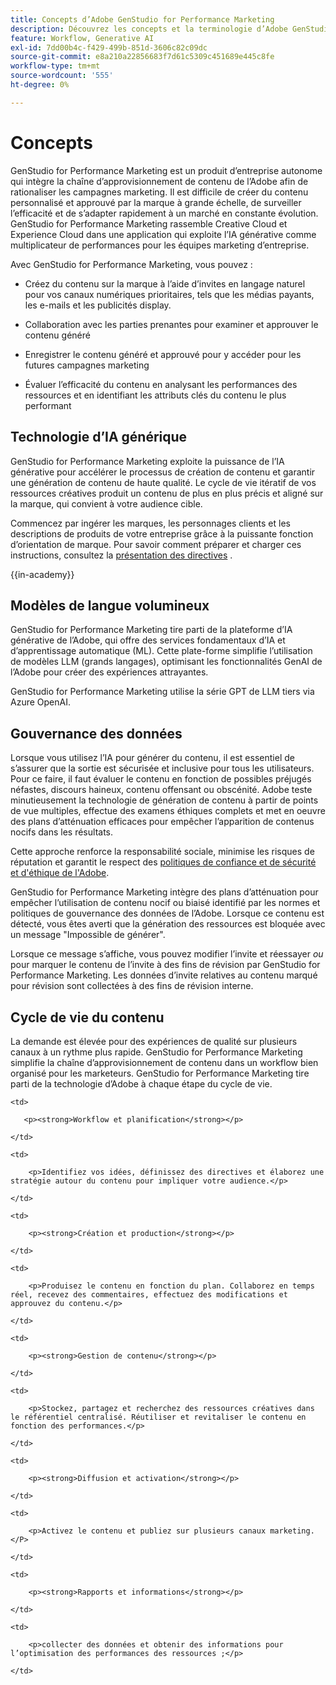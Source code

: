 ```yaml
---
title: Concepts d’Adobe GenStudio for Performance Marketing
description: Découvrez les concepts et la terminologie d’Adobe GenStudio for Performance Marketing.
feature: Workflow, Generative AI
exl-id: 7dd00b4c-f429-499b-851d-3606c82c09dc
source-git-commit: e8a210a22856683f7d61c5309c451689e445c8fe
workflow-type: tm+mt
source-wordcount: '555'
ht-degree: 0%

---
```


# Concepts

GenStudio for Performance Marketing est un produit d’entreprise autonome qui intègre la chaîne d’approvisionnement de contenu de l’Adobe afin de rationaliser les campagnes marketing. Il est difficile de créer du contenu personnalisé et approuvé par la marque à grande échelle, de surveiller l’efficacité et de s’adapter rapidement à un marché en constante évolution. GenStudio for Performance Marketing rassemble Creative Cloud et Experience Cloud dans une application qui exploite l’IA générative comme multiplicateur de performances pour les équipes marketing d’entreprise.

Avec GenStudio for Performance Marketing, vous pouvez :

* Créez du contenu sur la marque à l’aide d’invites en langage naturel pour vos canaux numériques prioritaires, tels que les médias payants, les e-mails et les publicités display.

* Collaboration avec les parties prenantes pour examiner et approuver le contenu généré
* Enregistrer le contenu généré et approuvé pour y accéder pour les futures campagnes marketing
* Évaluer l’efficacité du contenu en analysant les performances des ressources et en identifiant les attributs clés du contenu le plus performant

## Technologie d’IA générique

GenStudio for Performance Marketing exploite la puissance de l’IA générative pour accélérer le processus de création de contenu et garantir une génération de contenu de haute qualité. Le cycle de vie itératif de vos ressources créatives produit un contenu de plus en plus précis et aligné sur la marque, qui convient à votre audience cible.

Commencez par ingérer les marques, les personnages clients et les descriptions de produits de votre entreprise grâce à la puissante fonction d’orientation de marque. Pour savoir comment préparer et charger ces instructions, consultez la [présentation des directives](../user-guide/guidelines/overview.md) .

{{in-academy}}

## Modèles de langue volumineux

GenStudio for Performance Marketing tire parti de la plateforme d’IA générative de l’Adobe, qui offre des services fondamentaux d’IA et d’apprentissage automatique (ML). Cette plate-forme simplifie l’utilisation de modèles LLM (grands langages), optimisant les fonctionnalités GenAI de l’Adobe pour créer des expériences attrayantes.

GenStudio for Performance Marketing utilise la série GPT de LLM tiers via Azure OpenAI.<!-- Claude, and Gemini models. -->

## Gouvernance des données

Lorsque vous utilisez l’IA pour générer du contenu, il est essentiel de s’assurer que la sortie est sécurisée et inclusive pour tous les utilisateurs. Pour ce faire, il faut évaluer le contenu en fonction de possibles préjugés néfastes, discours haineux, contenu offensant ou obscénité. Adobe teste minutieusement la technologie de génération de contenu à partir de points de vue multiples, effectue des examens éthiques complets et met en oeuvre des plans d’atténuation efficaces pour empêcher l’apparition de contenus nocifs dans les résultats.

Cette approche renforce la responsabilité sociale, minimise les risques de réputation et garantit le respect des [politiques de confiance et de sécurité et d&#39;éthique de l&#39;Adobe](https://www.adobe.com/content/dam/cc/en/ai-ethics/pdfs/Adobe-AI-Ethics-Principles.pdf).

GenStudio for Performance Marketing intègre des plans d’atténuation pour empêcher l’utilisation de contenu nocif ou biaisé identifié par les normes et politiques de gouvernance des données de l’Adobe. Lorsque ce contenu est détecté, vous êtes averti que la génération des ressources est bloquée avec un message &quot;Impossible de générer&quot;.

Lorsque ce message s’affiche, vous pouvez modifier l’invite et réessayer _ou_ pour marquer le contenu de l’invite à des fins de révision par GenStudio for Performance Marketing. Les données d’invite relatives au contenu marqué pour révision sont collectées à des fins de révision interne.

## Cycle de vie du contenu

La demande est élevée pour des expériences de qualité sur plusieurs canaux à un rythme plus rapide. GenStudio for Performance Marketing simplifie la chaîne d’approvisionnement de contenu dans un workflow bien organisé pour les marketeurs. GenStudio for Performance Marketing tire parti de la technologie d’Adobe à chaque étape du cycle de vie.

<table style="table-layout:auto">

<tr style="border: 0;">

    <td>

       <p><strong>Workflow et planification</strong></p>

    </td>

    <td>

        <p>Identifiez vos idées, définissez des directives et élaborez une stratégie autour du contenu pour impliquer votre audience.</p>

    </td>

</tr>

<tr style="border: 0;">

    <td>

        <p><strong>Création et production</strong></p>

    </td>

    <td>

        <p>Produisez le contenu en fonction du plan. Collaborez en temps réel, recevez des commentaires, effectuez des modifications et approuvez du contenu.</p>

    </td>

</tr>

<tr style="border: 0;">

    <td>

        <p><strong>Gestion de contenu</strong></p>

    </td>

    <td>

        <p>Stockez, partagez et recherchez des ressources créatives dans le référentiel centralisé. Réutiliser et revitaliser le contenu en fonction des performances.</p>

    </td>

</tr>

<tr style="border: 0;">

    <td>

        <p><strong>Diffusion et activation</strong></p>

    </td>

    <td>

        <p>Activez le contenu et publiez sur plusieurs canaux marketing.</P>

    </td>

</tr>

<tr style="border: 0;">

    <td>

        <p><strong>Rapports et informations</strong></p>

    </td>

    <td>

        <p>collecter des données et obtenir des informations pour l’optimisation des performances des ressources ;</p>

    </td>

</tr>

</table>
